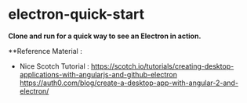 # electron-quick-start

**Clone and run for a quick way to see an Electron in action.**

**Reference Material : 

* Nice Scotch Tutorial : 
https://scotch.io/tutorials/creating-desktop-applications-with-angularjs-and-github-electron
https://auth0.com/blog/create-a-desktop-app-with-angular-2-and-electron/


